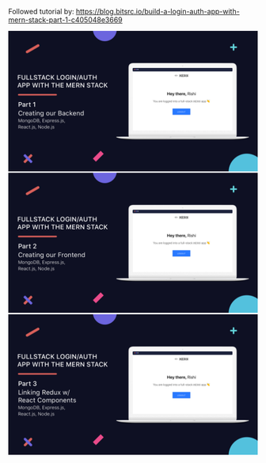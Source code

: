 Followed tutorial by: https://blog.bitsrc.io/build-a-login-auth-app-with-mern-stack-part-1-c405048e3669

![](/logo/main.png)
![](/logo/second.png)
![](/logo/third.png)